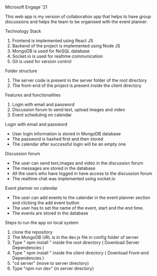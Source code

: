 Microsoft Engage '21

This web app is my version of collaboration app that helps to have group discussions and helps the team to be organised with the event planner.

Technology Stack
1. Frontend is implemented using React JS
2. Backend of the project is implemented using Node JS
3. MongoDB is used for NoSQL database
4. Socket.io is used for realtime communication
5. Git is used for version control

Folder structure
1. The server code is present in the server folder of the root directory
2. The front-end of the project is present inside the client directory

Features and functionalities
1. Login with email and password
2. Discussion forum to send text, upload images and video
3. Event scheduling on calendar

Login with email and password
- User login information is stored in MongoDB database
- The password is hashed first and then stored
- The calendar after successful login will be an empty one

Discussion forum
- The user can send text,images and video in the discussion forum
- The messages are stored in the database
- All the users who have logged in have access to the discussion forum
- The realtime chat was implemented using socket.io

Event planner on calendar
- The user can add events to the calendar in the event planner section and clicking the add event button
- The user has to set the name of the event, start and the end time.
- The events are stored in the database

Steps to run the app on local system
1. clone the repository 
2. The MongoDB URL is in the dev.js file in config folder of server
3. Type  " npm install " inside the root directory  ( Download Server Dependencies ) 
4. Type " npm install " inside the client directory ( Download Front-end Dependencies )
5. "cd server" (move to server directory)
6. Type "npm run dev" (in server directory)



